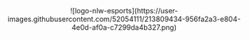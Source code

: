 <div style="text-align:center">
![logo-nlw-esports](https://user-images.githubusercontent.com/52054111/213809434-956fa2a3-e804-4e0d-af0a-c7299da4b327.png)
</div>


